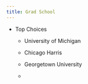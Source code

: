 ```yaml
---
title: Grad School
---
```


- Top Choices
	 - University of Michigan

	 - Chicago Harris

	 - Georgetown University

	 - 
